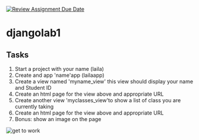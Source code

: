 [![Review Assignment Due Date](https://classroom.github.com/assets/deadline-readme-button-22041afd0340ce965d47ae6ef1cefeee28c7c493a6346c4f15d667ab976d596c.svg)](https://classroom.github.com/a/12hdJ0hM)
# djangolab1

## Tasks

1. Start a project with your name (laila)
2. Create and app 'name'app (lailaapp)
3. Create a view named 'myname_view' this view should display your name and Student ID
4. Create an html page for the view above and appropriate URL
5. Create another view 'myclasses_view'to show a list of class you are currently taking
6. Create an html page for the view above and appropriate URL
7. Bonus: show an image on the page

![get to work](https://orderofpreachersindependent.org/wp-content/uploads/2017/09/hey-you-get-to-work.jpg)




